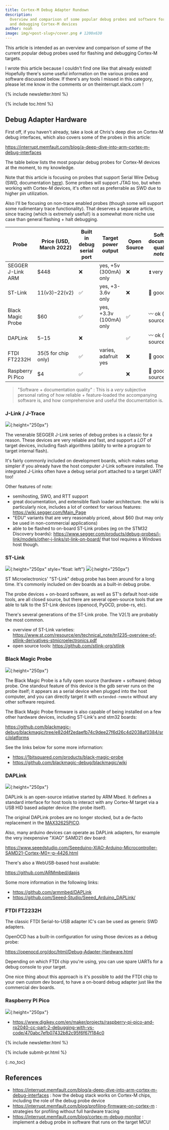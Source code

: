 ```yaml
---
title: Cortex-M Debug Adapter Rundown
description:
  Overview and comparison of some popular debug probes and software for flashing
  and debugging Cortex-M devices
author: noah
image: img/<post-slug>/cover.png # 1200x630
---
```


<!-- excerpt start -->

This article is intended as an overview and comparison of some of the current
popular debug probes used for flashing and debugging Cortex-M targets.

<!-- excerpt end -->

I wrote this article because I couldn't find one like that already existed!
Hopefully there's some useful information on the various probes and software
discussed below. If there's any tools I missed in this category, please let me
know in the comments or on theinterrupt.slack.com !

{% include newsletter.html %}

{% include toc.html %}

## Debug Adapter Hardware

First off, if you haven't already, take a look at Chris's deep dive on Cortex-M
debug interfaces, which also covers some of the probes in this article:

<https://interrupt.memfault.com/blog/a-deep-dive-into-arm-cortex-m-debug-interfaces>

The table below lists the most popular debug probes for Cortex-M devices at the
moment, to my knowledge.

Note that this article is focusing on probes that support Serial Wire Debug
(SWD, documentation
[here](https://developer.arm.com/documentation/ihi0031/a/The-Serial-Wire-Debug-Port--SW-DP-/Introduction-to-the-ARM-Serial-Wire-Debug--SWD--protocol)).
Some probes will support JTAG too, but when working with Cortex-M devices, it's
often not as preferrable as SWD due to higher pin utilization.

Also I'll be focusing on non-trace enabled probes (though some will support some
rudimentary trace functionality). That deserves a separate article, since
tracing (which is extremely useful!) is a somewhat more niche use case than
general flashing + halt debugging.

| Probe             | Price (USD, March 2022) | Built in debug serial port | Target power output     | Open Source | Software + documentation quality _see note below_ |
| ----------------- | ----------------------- | -------------------------- | ----------------------- | ----------- | ------------------------------------------------- |
| SEGGER J-Link ARM | $448                    | ❌                         | yes, +5v (300mA) only   | ❌          | ⏫ very good                                      |
| ST-Link           | $11 (v3)-$22(v2)        | ✅                         | yes, +3-3.6v only       | ❌          | 🔼 good                                           |
| Black Magic Probe | $60                     | ✅                         | yes, +3.3v (100mA) only | ✅          | 〰️ ok (but open source!)                          |
| DAPLink           | $5-$15                  | ❌                         |                         | ✅          | 〰️ ok (but open source!)                          |
| FTDI FT2232H      | $35 ($5 for chip only)  | ✅                         | varies, adafruit yes    | ❌          | 🔼 good                                           |
| Raspberry Pi Pico | $4                      | ✅                         |                         | ❌          | 🔼 good + open source                             |

> "Software + documentation quality" : This is a _very_ subjective personal
> rating of how reliable + feature-loaded the accompanying software is, and how
> comprehensive and useful the documentation is.

### J-Link / J-Trace

![](/img/debug-adapter-rundown/jlink-base.png){:height="250px"}

The venerable SEGGER J-Link series of debug probes is a classic for a reason.
These devices are very reliable and fast, and support a _LOT_ of target devices,
including flash algorithms (ability to write a program to target internal
flash).

It's fairly commonly included on development boards, which makes setup simpler
if you already have the host computer J-Link software installed. The integrated
J-Links often have a debug serial port attached to a target UART too!

Other features of note:

- semihosting, SWO, and RTT support
- great documentation, and extensible flash loader architecture. the wiki is
  particularly nice, includes a lot of context for various features:
  <https://wiki.segger.com/Main_Page>
- "EDU" variants that are very reasonably priced, about $60 (but may only be
  used in non-commercial applications)
- able to be flashed to on-board ST-Link probes (eg on the STM32 Discovery
  boards):
  <https://www.segger.com/products/debug-probes/j-link/models/other-j-links/st-link-on-board/>
  that tool requires a Windows host though.

### ST-Link

![](/img/debug-adapter-rundown/stlink-v2.jpg){:height="250px" style="float:
left"} ![](/img/debug-adapter-rundown/stlink-v3mini.jpg){:height="250px"}

ST Microelectronics' "ST-Link" debug probe has been around for a long time. It's
commonly included on dev boards as a built-in debug probe.

The probe devices + on-board software, as well as ST's default host-side tools,
are all closed source, but there are several open-source tools that are able to
talk to the ST-Link devices (openocd, PyOCD, probe-rs, etc).

There's several generations of the ST-Link probe. The V2(.1) are probably the
most common.

- overview of ST-Link varieties:
  <https://www.st.com/resource/en/technical_note/tn1235-overview-of-stlink-derivatives-stmicroelectronics.pdf>
- open source tools: <https://github.com/stlink-org/stlink>

### Black Magic Probe

![](/img/debug-adapter-rundown/black-magic.png){:height="250px"}

The Black Magic Probe is a fully open source (hardware + software) debug probe.
One standout feature of this device is the gdb server runs on the probe itself;
it appears as a serial device when plugged into the host computer, and you can
directly target it with `extended-remote` without any other software required.

The Black Magic Probe firmware is also capable of being installed on a few other
hardware devices, including ST-Link's and stm32 boards:

<https://github.com/blackmagic-debug/blackmagic/tree/e82d4f2edaefb74c9dee27f6d26c4d2038af0384/src/platforms>

See the links below for some more information:

- <https://1bitsquared.com/products/black-magic-probe>
- <https://github.com/blackmagic-debug/blackmagic/wiki>

### DAPLink

![](/img/debug-adapter-rundown/MAX32625PICO.png){:height="250px"}

DAPLink is an open-source intiative started by ARM Mbed. It defines a standard
interface for host tools to interact with any Cortex-M target via a USB HID
based adapter device (the probe itself).

The original DAPLink probes are no longer stocked, but a de-facto replacement in
the [MAX32625PICO](https://os.mbed.com/platforms/MAX32625PICO).

Also, many arduino devices can operate as DAPLink adapters, for example the very
inexpensive "XIAO" SAMD21 dev board:

<https://www.seeedstudio.com/Seeeduino-XIAO-Arduino-Microcontroller-SAMD21-Cortex-M0+-p-4426.html>

There's also a WebUSB-based host available:

<https://github.com/ARMmbed/dapjs>

Some more information in the following links:

- <https://github.com/armmbed/DAPLink>
- <https://github.com/Seeed-Studio/Seeed_Arduino_DAPLink/>

### FTDI FT2232H

The classic FTDI Serial-to-USB adapter IC's can be used as generic SWD adapters.

OpenOCD has a built-in configuration for using those devices as a debug probe:

<https://openocd.org/doc/html/Debug-Adapter-Hardware.html>

Depending on which FTDI chip you're using, you can use spare UARTs for a debug
console to your target.

One nice thing about this approach is it's possible to add the FTDI chip to your
own custom dev board, to have a on-board debug adapter just like the commercial
dev boards.

### Raspberry PI Pico

![](/img/debug-adapter-rundown/pico.png){:height="250px"}

- <https://www.digikey.com/en/maker/projects/raspberry-pi-pico-and-rp2040-cc-part-2-debugging-with-vs-code/470abc7efb07432b82c95f6f67f184c0>

<!-- ## Debug Adapter Software

### J-Link

- https://www.segger.com/purchase/pricing/jlink-related/#adapters

### OpenOCD

### PyOCD

CMSIS-Pack

### probe-rs

https://probe.rs/docs/knowledge-base/cmsis-packs/

"HS probe" is the hardware

https://github.com/probe-rs/probe-rs -->

<!-- Interrupt Keep START -->

{% include newsletter.html %}

{% include submit-pr.html %}

<!-- Interrupt Keep END -->

{:.no_toc}

## References

<!-- prettier-ignore-start -->

- <https://interrupt.memfault.com/blog/a-deep-dive-into-arm-cortex-m-debug-interfaces>
  : how the debug stack works on Cortex-M chips, including the role of the debug
  probe device
- <https://interrupt.memfault.com/blog/profiling-firmware-on-cortex-m> :
  strategies for profiling without full hardware tracing
- <https://interrupt.memfault.com/blog/cortex-m-debug-monitor> : implement a
debug probe in software that runs on the target MCU!
<!-- prettier-ignore-end -->
